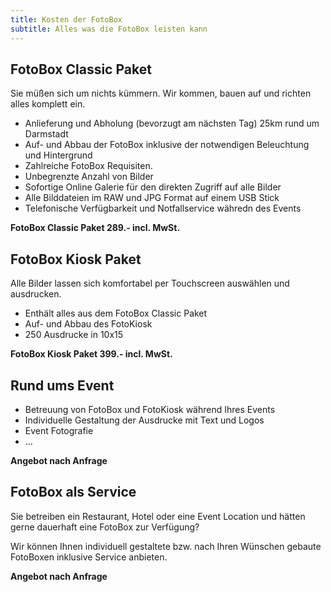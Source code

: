 ```yaml
---
title: Kosten der FotoBox
subtitle: Alles was die FotoBox leisten kann
---
```

## FotoBox Classic Paket

Sie müßen sich um nichts kümmern. Wir kommen, bauen auf und richten alles komplett ein.

  * Anlieferung und Abholung (bevorzugt am nächsten Tag) 25km rund um Darmstadt
  * Auf- und Abbau der FotoBox inklusive der notwendigen Beleuchtung und Hintergrund
  * Zahlreiche FotoBox Requisiten. 
  * Unbegrenzte Anzahl von Bilder
  * Sofortige Online Galerie für den direkten Zugriff auf alle Bilder
  * Alle Bilddateien im RAW und JPG Format auf einem USB Stick
  * Telefonische Verfügbarkeit und Notfallservice währedn des Events

**FotoBox Classic Paket 289.- incl. MwSt.** 

## FotoBox Kiosk Paket

Alle Bilder lassen sich komfortabel per Touchscreen auswählen und ausdrucken.

  * Enthält alles aus dem FotoBox Classic Paket
  * Auf- und Abbau des FotoKiosk 
  * 250 Ausdrucke in 10x15

**FotoBox Kiosk Paket 399.- incl. MwSt.** 

## Rund ums Event


  * Betreuung von FotoBox und FotoKiosk während Ihres Events
  * Individuelle Gestaltung der Ausdrucke mit Text und Logos
  * Event Fotografie
  * ...

**Angebot nach Anfrage** 

## FotoBox als Service

Sie betreiben ein Restaurant, Hotel oder eine Event Location und hätten gerne dauerhaft eine FotoBox zur Verfügung?

Wir können Ihnen individuell gestaltete bzw. nach Ihren Wünschen gebaute FotoBoxen inklusive Service anbieten.

**Angebot nach Anfrage** 
